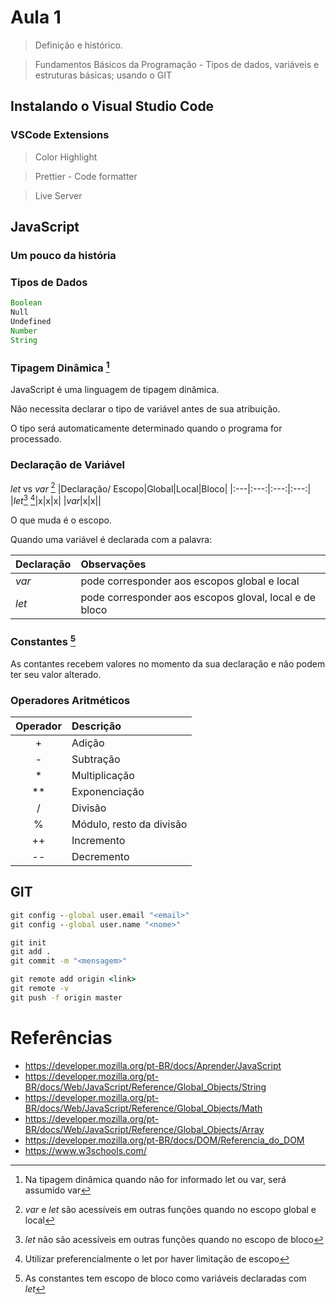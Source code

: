 # Aula 1

> Definição e histórico.

> Fundamentos Básicos da Programação - Tipos de dados, variáveis e estruturas básicas; usando o GIT


## Instalando o Visual Studio Code
### VSCode Extensions

> Color Highlight

> Prettier - Code formatter

> Live Server

## JavaScript
### Um pouco da história
### Tipos de Dados

```js
Boolean
Null
Undefined
Number
String
```

### Tipagem Dinâmica [^1]

JavaScript é uma linguagem de tipagem dinâmica.

Não necessita declarar o tipo de variável antes de sua atribuição.

O tipo será automaticamente determinado quando o programa for processado.

[^1]: Na tipagem dinâmica quando não for informado let ou var, será assumido var


### Declaração de Variável

*let* vs *var* [^2]
|Declaração/ Escopo|Global|Local|Bloco|
|:---|:---:|:---:|:---:|
|*let*[^3] [^4]|x|x|x|
|*var*|x|x||

O que muda é o escopo.

Quando uma variável é declarada com a palavra:

|Declaração|Observações|
|:---|:---|
|*var*|pode corresponder aos escopos global e local|
|*let*|pode corresponder aos escopos gloval, local e de bloco|

[^2]: *var* e *let* são acessíveis em outras funções quando no escopo global e local
[^3]: *let* não são acessíveis em outras funções quando no escopo de bloco
[^4]: Utilizar preferencialmente o let por haver limitação de escopo


### Constantes [^5]

As contantes recebem valores no momento da sua declaração e não podem ter seu valor alterado.

[^5]: As constantes tem escopo de bloco como variáveis declaradas com *let*


### Operadores Aritméticos

|Operador|Descrição|
|:---:|:---|
|+|Adição|
|-|Subtração|
|*|Multiplicação|
|**|Exponenciação|
|/|Divisão|
|%|Módulo, resto da divisão|
|++|Incremento|
|--|Decremento|


## GIT

```cmd
git config --global user.email "<email>"
git config --global user.name "<nome>"

git init
git add .
git commit -m "<mensagem>"

git remote add origin <link>
git remote -v
git push -f origin master
``` 

# Referências

- https://developer.mozilla.org/pt-BR/docs/Aprender/JavaScript
- https://developer.mozilla.org/pt-BR/docs/Web/JavaScript/Reference/Global_Objects/String 
- https://developer.mozilla.org/pt-BR/docs/Web/JavaScript/Reference/Global_Objects/Math 
- https://developer.mozilla.org/pt-BR/docs/Web/JavaScript/Reference/Global_Objects/Array 
- https://developer.mozilla.org/pt-BR/docs/DOM/Referencia_do_DOM
- https://www.w3schools.com/
